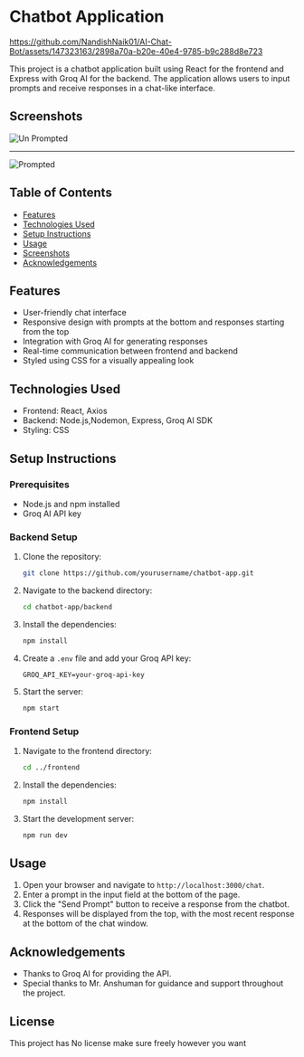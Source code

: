 
# Chatbot Application


https://github.com/NandishNaik01/AI-Chat-Bot/assets/147323163/2898a70a-b20e-40e4-9785-b9c288d8e723


This project is a chatbot application built using React for the frontend and Express with Groq AI for the backend. The application allows users to input prompts and receive responses in a chat-like interface.

## Screenshots

![Un Prompted](https://github.com/NandishNaik01/AI-Chat-Bot/assets/147323163/da7af208-e740-42d2-b0c5-a913565e9943)

---

![Prompted](https://github.com/NandishNaik01/AI-Chat-Bot/assets/147323163/e41b8945-e318-48f5-8d78-5af8dd027fa8)


## Table of Contents

- [Features](#features)
- [Technologies Used](#technologies-used)
- [Setup Instructions](#setup-instructions)
- [Usage](#usage)
- [Screenshots](#screenshots)
- [Acknowledgements](#acknowledgements)

## Features

- User-friendly chat interface
- Responsive design with prompts at the bottom and responses starting from the top
- Integration with Groq AI for generating responses
- Real-time communication between frontend and backend
- Styled using CSS for a visually appealing look

## Technologies Used

- Frontend: React, Axios
- Backend: Node.js,Nodemon, Express, Groq AI SDK
- Styling: CSS

## Setup Instructions

### Prerequisites

- Node.js and npm installed
- Groq AI API key

### Backend Setup

1. Clone the repository:
   ```sh
   git clone https://github.com/yourusername/chatbot-app.git
   ```


2. Navigate to the backend directory:
   ```sh
   cd chatbot-app/backend
   ```
3. Install the dependencies:
   ```sh
   npm install
   ```
4. Create a `.env` file and add your Groq API key:
   ```env
   GROQ_API_KEY=your-groq-api-key
   ```
5. Start the server:
   ```sh
   npm start
   ```

### Frontend Setup

1. Navigate to the frontend directory:
   ```sh
   cd ../frontend
   ```
2. Install the dependencies:
   ```sh
   npm install
   ```
3. Start the development server:
   ```sh
   npm run dev
   ```

## Usage

1. Open your browser and navigate to `http://localhost:3000/chat`.
2. Enter a prompt in the input field at the bottom of the page.
3. Click the "Send Prompt" button to receive a response from the chatbot.
4. Responses will be displayed from the top, with the most recent response at the bottom of the chat window.

## Acknowledgements

- Thanks to Groq AI for providing the API.
- Special thanks to Mr. Anshuman for guidance and support throughout the project.

## License

This project has No license make sure freely however you want


